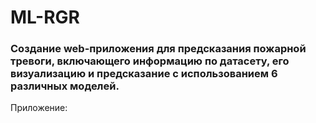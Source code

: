 # ML-RGR

### Создание web-приложения для предсказания пожарной тревоги, включающего информацию по датасету, его визуализацию и предсказание с использованием 6 различных моделей.
Приложение: 
